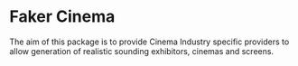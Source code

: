 Faker Cinema
============

The aim of this package is to provide Cinema Industry specific providers to allow generation of realistic sounding exhibitors,
cinemas and screens.